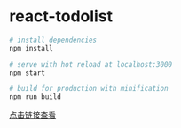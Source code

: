 # react-todolist

``` bash
# install dependencies
npm install

# serve with hot reload at localhost:3000
npm start

# build for production with minification
npm run build
```

[点击链接查看]( https://zhchi-me.github.io/react-todolist/build/)